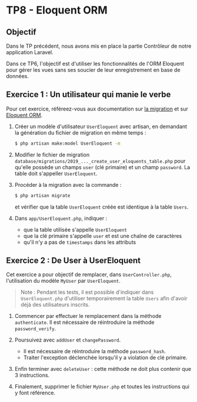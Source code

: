 TP8 - Eloquent ORM
==================

Objectif
--------

Dans le TP précédent, nous avons mis en place la partie Contrôleur de notre application Laravel.

Dans ce TP6, l'objectif est d'utiliser les fonctionnalités de l'ORM Eloquent pour gérer les vues sans ses soucier de leur enregistrement en base de données.


Exercice 1 : Un utilisateur qui manie le verbe
----------------------------------------------

Pour cet exercice, référeez-vous aux documentation sur [la migration](https://laravel.com/docs/6.x/migrations) et sur [Eloquent ORM](https://laravel.com/docs/6.x/eloquent).

1. Créer un modèle d'utilisateur `UserEloquent` avec artisan, en demandant la génération du fichier de migration en même temps :
    ```sh
    $ php artisan make:model UserEloquent -m
    ```

1. Modifier le fichier de migration `database/migrations/2019_..._create_user_eloquents_table.php` pour qu'elle possède un champs `user` (clé primaire) et un champ `password`. La table doit s'appeller `UserEloquent`.

1. Procéder à la migration avec la commande :
    ```sh
    $ php artisan migrate
    ```
    et vérifier que la table `UserEloquent` créée est identique à la table `Users`.

1. Dans `app/UserEloquent.php`, indiquer :
    - que la table utilisée s'appelle `UserEloquent`
    - que la clé primaire s'appelle `user` et est une chaîne de caractères
    - qu'il n'y a pas de `timestamps` dans les attributs


Exercice 2 : De User à UserEloquent
-----------------------------------

Cet exercice a pour objectif de remplacer, dans `UserController.php`, l'utilisation du modèle `MyUser` par `UserEloquent`.

> Note : Pendant les tests, il est possible d'indiquer dans `UserEloquent.php` d'utiliser temporairement la table `Users` afin d'avoir déjà des utilisateurs inscrits.

1. Commencer par effectuer le remplacement dans la méthode `authenticate`. Il est nécessaire de réintroduire la méthode `password_verify`.

1. Poursuivez avec `addUser` et `changePassword`.
    - Il est nécessaire de réintroduire la méthode `password_hash`.
    - Traiter l'exception déclenchée lorsqu'il y a violation de clé primaire.

1. Enfin terminer avec `deleteUser` : cette méthode ne doit plus contenir que 3 instructions.

1. Finalement, supprimer le fichier `MyUser.php` et toutes les instructions qui y font référence.
